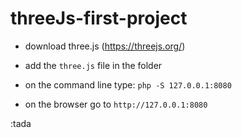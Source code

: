 # threeJs-first-project

- download three.js (https://threejs.org/)

- add the `three.js` file in the folder

- on the command line type:
`php -S 127.0.0.1:8080`

- on the browser go to
`http://127.0.0.1:8080`

:tada 
